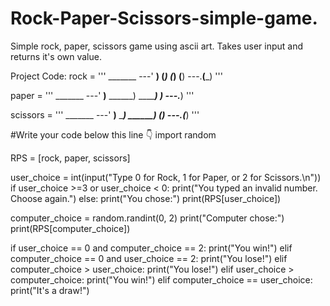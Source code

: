 # Rock-Paper-Scissors-simple-game.
Simple rock, paper, scissors game using ascii art. Takes user input and returns it's own value.

Project Code:
rock = '''
    _______
---'   ____)
      (_____)
      (_____)
      (____)
---.__(___)
'''

paper = '''
    _______
---'   ____)____
          ______)
          _______)
         _______)
---.__________)
'''

scissors = '''
    _______
---'   ____)____
          ______)
       __________)
      (____)
---.__(___)
'''

#Write your code below this line 👇
import random

RPS = [rock, paper, scissors]

user_choice = int(input("Type 0 for Rock, 1 for Paper, or 2 for Scissors.\n"))
if user_choice >=3 or user_choice < 0:
  print("You typed an invalid number. Choose again.")
else:
  print("You chose:")
  print(RPS[user_choice])

  computer_choice = random.randint(0, 2)
  print("Computer chose:")
  print(RPS[computer_choice])


  if user_choice == 0 and computer_choice == 2:
    print("You win!")
  elif computer_choice == 0 and user_choice == 2:
    print("You lose!")
  elif computer_choice > user_choice:
    print("You lose!")
  elif user_choice > computer_choice:
    print("You win!")
  elif computer_choice == user_choice:
    print("It's a draw!")
